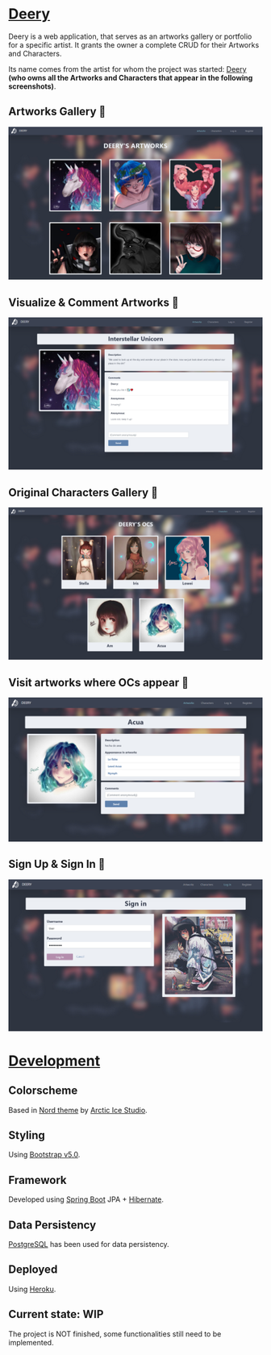 # [Deery](http://deeryx.herokuapp.com)

Deery is a web application, that serves as an artworks gallery or portfolio for a specific artist. It grants the owner a complete CRUD for their Artworks and Characters. 

Its name comes from the artist for whom the project was started: [Deery](https://www.instagram.com/_deeryx/) **(who owns all the Artworks and Characters that appear in the following screenshots)**.

## Artworks Gallery 🌸
![alt text](screenshots/deeryx.png)

## Visualize & Comment Artworks 💬
![alt text](screenshots/deeryx_comments.png)


## Original Characters Gallery 🌸
![alt text](screenshots/deeryx_ocs.png)

## Visit artworks where OCs appear 🔗
![alt text](screenshots/deeryx_character-display.png)


## Sign Up & Sign In 👤
![alt text](screenshots/deeryx_login.png)


# [Development](http://deeryx.herokuapp.com)

## Colorscheme
Based in [Nord theme](https://www.nordtheme.com/) by [Arctic Ice Studio](https://github.com/arcticicestudio).

## Styling
Using [Bootstrap v5.0](https://getbootstrap.com/docs/5.0/getting-started/introduction/).

## Framework
Developed using [Spring Boot](https://spring.io/projects/spring-boot) JPA + [Hibernate](https://hibernate.org/).

## Data Persistency
[PostgreSQL](https://www.postgresql.org/) has been used for data persistency.

## Deployed
Using [Heroku](heroku.com).

## Current state: WIP
The project is NOT finished, some functionalities still need to be implemented.
